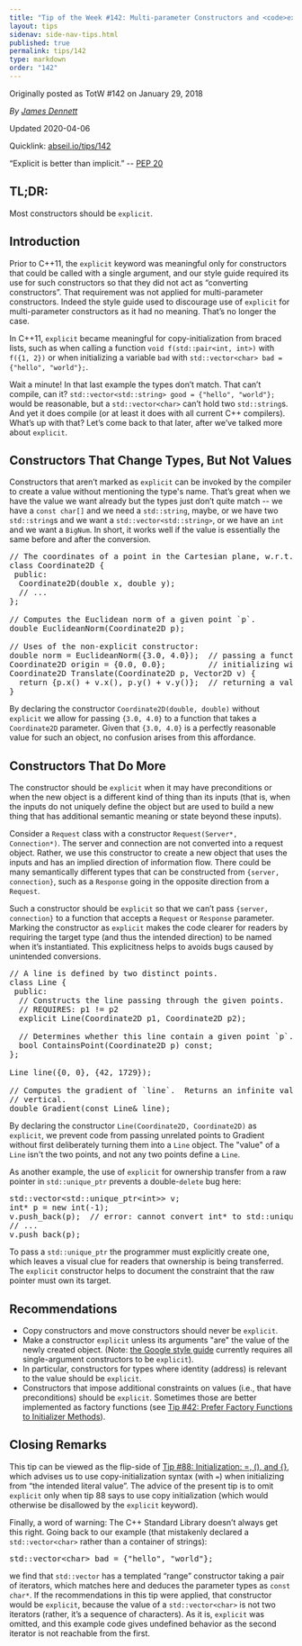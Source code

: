 ```yaml
---
title: "Tip of the Week #142: Multi-parameter Constructors and <code>explicit</code>"
layout: tips
sidenav: side-nav-tips.html
published: true
permalink: tips/142
type: markdown
order: "142"
---
```


Originally posted as TotW #142 on January 29, 2018

*By [James Dennett](mailto:jdennett@google.com)*

Updated 2020-04-06

Quicklink: [abseil.io/tips/142](https://abseil.io/tips/142)


“Explicit is better than implicit.” --
[PEP 20](https://www.python.org/dev/peps/pep-0020/)

## TL;DR:

Most constructors should be `explicit`.

## Introduction

Prior to C++11, the `explicit` keyword was meaningful only for constructors that
could be called with a single argument, and our style guide required its use for
such constructors so that they did not act as “converting constructors”. That
requirement was not applied for multi-parameter constructors. Indeed the style
guide used to discourage use of `explicit` for multi-parameter constructors as
it had no meaning. That’s no longer the case.

In C++11, `explicit` became meaningful for copy-initialization from braced
lists, such as when calling a function `void f(std::pair<int, int>)` with `f({1,
2})` or when initializing a variable `bad` with `std::vector<char> bad =
{"hello", "world"};`.

Wait a minute! In that last example the types don’t match. That can’t compile,
can it? `std::vector<std::string> good = {"hello", "world"};` would be
reasonable, but a `std::vector<char>` can’t hold two `std::string`s. And yet it
does compile (or at least it does with all current C++ compilers). What’s up
with that? Let’s come back to that later, after we’ve talked more about
`explicit`.

## Constructors That Change Types, But Not Values

Constructors that aren’t marked as `explicit` can be invoked by the compiler to
create a value without mentioning the type's name. That’s great when we have the
value we want already but the types just don’t quite match -- we have a `const
char[]` and we need a `std::string`, maybe, or we have two `std::string`s and we
want a `std::vector<std::string>`, or we have an `int` and we want a `BigNum`.
In short, it works well if the value is essentially the same before and after
the conversion.

<pre class="prettyprint lang-cpp code">
// The coordinates of a point in the Cartesian plane, w.r.t. some basis.
class Coordinate2D {
 public:
  Coordinate2D(double x, double y);
  // ...
};

// Computes the Euclidean norm of a given point `p`.
double EuclideanNorm(Coordinate2D p);

// Uses of the non-explicit constructor:
double norm = EuclideanNorm({3.0, 4.0});  // passing a function argument
Coordinate2D origin = {0.0, 0.0};         // initializing with `=`
Coordinate2D Translate(Coordinate2D p, Vector2D v) {
  return {p.x() + v.x(), p.y() + v.y()};  // returning a value from a function
}
</pre>

By declaring the constructor `Coordinate2D(double, double)` without `explicit`
we allow for passing `{3.0, 4.0}` to a function that takes a `Coordinate2D`
parameter. Given that `{3.0, 4.0}` is a perfectly reasonable value for such an
object, no confusion arises from this affordance.

## Constructors That Do More

The constructor should be `explicit` when it may have preconditions or when 
the new object is a different kind of thing than its inputs (that is, 
when the inputs do not uniquely define the object but are used to build 
a new thing that has additional semantic meaning or state beyond these 
inputs).

Consider a `Request` class with a constructor `Request(Server*, 
Connection*)`. The server and connection are not converted into a 
request object. Rather, we use this constructor to create a new object 
that uses the inputs and has an implied direction of information flow.
There could be many semantically different types that can be constructed 
from `{server, connection}`, such as a `Response` going in the opposite 
direction from a `Request`. 

Such a constructor should be `explicit` so that we can’t pass 
`{server, connection}` to a function that accepts a `Request` or 
`Response` parameter. Marking the constructor as `explicit` makes the 
code clearer for readers by requiring the target type (and thus the 
intended direction) to be named when it’s instantiated. This 
explicitness helps to avoids bugs caused by unintended conversions. 

<pre class="prettyprint lang-cpp code">
// A line is defined by two distinct points.
class Line {
 public:
  // Constructs the line passing through the given points.
  // REQUIRES: p1 != p2
  explicit Line(Coordinate2D p1, Coordinate2D p2);

  // Determines whether this line contain a given point `p`.
  bool ContainsPoint(Coordinate2D p) const;
};

Line line({0, 0}, {42, 1729});

// Computes the gradient of `line`.  Returns an infinite value if `line` is
// vertical.
double Gradient(const Line& line);
</pre>

By declaring the constructor `Line(Coordinate2D, Coordinate2D)` as `explicit`,
we prevent code from passing unrelated points to Gradient without first
deliberately turning them into a `Line` object. The "value" of a `Line` isn't
the two points, and not any two points define a `Line`.

As another example, the use of `explicit` for ownership transfer from a raw
pointer in `std::unique_ptr` prevents a double-`delete` bug here:

<pre class="prettyprint lang-cpp bad-code">
std::vector&lt;std::unique_ptr&lt;int&gt;&gt; v;
int* p = new int(-1);
v.push_back(p);  // error: cannot convert int* to std::unique_ptr&lt;int&gt;
// ...
v.push_back(p);
</pre>

To pass a `std::unique_ptr` the programmer must explicitly create one, which
leaves a visual clue for readers that ownership is being transferred. The
`explicit` constructor helps to document the constraint that the raw pointer
must own its target.

## Recommendations

*   Copy constructors and move constructors should never be `explicit`.
*   Make a constructor `explicit` unless its arguments "are" the value of the
    newly created object. (Note:
    [the Google style guide](https://google.github.io/styleguide/cppguide.html#Implicit_Conversions)
    currently requires all single-argument constructors to be `explicit`).
*   In particular, constructors for types where identity (address) is relevant
    to the value should be `explicit`.
*   Constructors that impose additional constraints on values (i.e., that have
    preconditions) should be `explicit`. Sometimes those are better implemented
    as factory functions (see
    [Tip #42: Prefer Factory Functions to Initializer Methods](/tips/42)).

## Closing Remarks

This tip can be viewed as the flip-side of
[Tip #88: Initialization: =, (), and {}](/tips/88#best-practices-for-initialization),
which advises us to use copy-initialization syntax (with `=`) when initializing
from “the intended literal value”. The advice of the present tip is to omit
`explicit` only when tip 88 says to use copy initialization (which would
otherwise be disallowed by the `explicit` keyword).

Finally, a word of warning: The C++ Standard Library doesn’t always get this
right. Going back to our example (that mistakenly declared a `std::vector<char>`
rather than a container of strings):

<pre class="prettyprint lang-cpp bad-code">
std::vector&lt;char&gt; bad = {"hello", "world"};
</pre>

we find that `std::vector` has a templated “range” constructor taking a pair of
iterators, which matches here and deduces the parameter types as `const char*`.
If the recommendations in this tip were applied, that constructor would be
`explicit`, because the value of a `std::vector<char>` is not two iterators
(rather, it’s a sequence of characters). As it is, `explicit` was omitted, and
this example code gives undefined behavior as the second iterator is not
reachable from the first.
